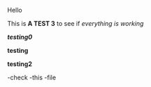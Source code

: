 Hello 


This is  **A TEST 3**  to see if  *everything is working* 


***testing0*** 


**testing** 


**testing2** 


-check
-this
-file 


